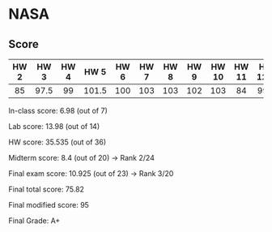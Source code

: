 # NASA

## Score

| HW 2 | HW 3 | HW 4 | HW 5  | HW 6 | HW 7 | HW 8 | HW 9 | HW 10 | HW 11 | HW 12(I) | HW 12(II) |
|:----:|:----:|:----:|:-----:|:----:|:----:|:----:|:----:|:-----:|:-----:|:--------:|:---------:|
|  85  | 97.5 |  99  | 101.5 | 100  | 103  | 103  | 102  |  103  |  84   |   99.5   |    104    |

In-class score: 6.98 (out of 7)

Lab score: 13.98 (out of 14)

HW score: 35.535 (out of 36)

Midterm score: 8.4 (out of 20) -> Rank 2/24

Final exam score: 10.925 (out of 23) -> Rank 3/20

Final total score: 75.82

Final modified score: 95

Final Grade: A+
